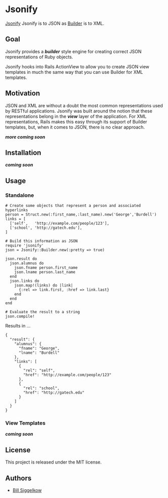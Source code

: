 # Jsonify

[Jsonify](https://github.com/bsiggelkow/jsonify) Jsonify is to JSON as [Builder](https://github.com/jimweirich/builder) is to XML.

## Goal

Jsonify provides a ___builder___ style engine for creating correct JSON representations of Ruby objects.

Jsonify hooks into Rails ActionView to allow you to create JSON view templates in much the same way that you can use Builder for XML templates.

## Motivation

JSON and XML are without a doubt the most common representations used by RESTful applications. Jsonify was built around the notion that these representations belong in the ___view___ layer of the application.
For XML representations, Rails makes this easy through its support of Builder templates, but, when it comes to JSON, there is no clear approach.

___more coming soon___

## Installation

___coming soon___

## Usage

### Standalone

    # Create some objects that represent a person and associated hyperlinks
    person = Struct.new(:first_name,:last_name).new('George','Burdell')
    links = [
      ['self',   'http://example.com/people/123'],
      ['school', 'http://gatech.edu'],
    ]

    # Build this information as JSON
    require 'jsonify'
    json = Jsonify::Builder.new(:pretty => true)
  
    json.result do
      json.alumnus do
        json.fname person.first_name
        json.lname person.last_name
      end
      json.links do
        json.map!(links) do |link|
          {:rel => link.first, :href => link.last}
        end
      end
    end

    # Evaluate the result to a string
    json.compile!

Results in ...

    {
      "result": {
        "alumnus": {
          "fname": "George",
          "lname": "Burdell"
        },
        "links": [
          {
            "rel": "self",
            "href": "http://example.com/people/123"
          },
          {
            "rel": "school",
            "href": "http://gatech.edu"
          }
        ]
      }
    }


### View Templates

___coming soon___

## License

This project is released under the MIT license.

## Authors

* [Bill Siggelkow](https://github.com/bsiggelkow)
